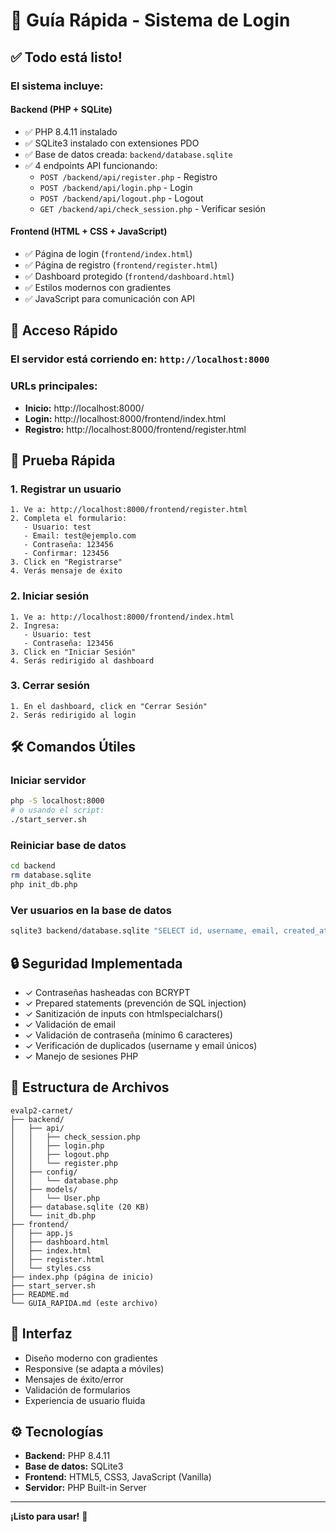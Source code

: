 # 🚀 Guía Rápida - Sistema de Login

## ✅ Todo está listo!

### El sistema incluye:

#### Backend (PHP + SQLite)
- ✅ PHP 8.4.11 instalado
- ✅ SQLite3 instalado con extensiones PDO
- ✅ Base de datos creada: `backend/database.sqlite`
- ✅ 4 endpoints API funcionando:
  - `POST /backend/api/register.php` - Registro
  - `POST /backend/api/login.php` - Login
  - `POST /backend/api/logout.php` - Logout
  - `GET /backend/api/check_session.php` - Verificar sesión

#### Frontend (HTML + CSS + JavaScript)
- ✅ Página de login (`frontend/index.html`)
- ✅ Página de registro (`frontend/register.html`)
- ✅ Dashboard protegido (`frontend/dashboard.html`)
- ✅ Estilos modernos con gradientes
- ✅ JavaScript para comunicación con API

## 🎯 Acceso Rápido

### El servidor está corriendo en: `http://localhost:8000`

### URLs principales:
- **Inicio:** http://localhost:8000/
- **Login:** http://localhost:8000/frontend/index.html
- **Registro:** http://localhost:8000/frontend/register.html

## 📝 Prueba Rápida

### 1. Registrar un usuario
```
1. Ve a: http://localhost:8000/frontend/register.html
2. Completa el formulario:
   - Usuario: test
   - Email: test@ejemplo.com
   - Contraseña: 123456
   - Confirmar: 123456
3. Click en "Registrarse"
4. Verás mensaje de éxito
```

### 2. Iniciar sesión
```
1. Ve a: http://localhost:8000/frontend/index.html
2. Ingresa:
   - Usuario: test
   - Contraseña: 123456
3. Click en "Iniciar Sesión"
4. Serás redirigido al dashboard
```

### 3. Cerrar sesión
```
1. En el dashboard, click en "Cerrar Sesión"
2. Serás redirigido al login
```

## 🛠️ Comandos Útiles

### Iniciar servidor
```bash
php -S localhost:8000
# o usando el script:
./start_server.sh
```

### Reiniciar base de datos
```bash
cd backend
rm database.sqlite
php init_db.php
```

### Ver usuarios en la base de datos
```bash
sqlite3 backend/database.sqlite "SELECT id, username, email, created_at FROM users;"
```

## 🔒 Seguridad Implementada

- ✓ Contraseñas hasheadas con BCRYPT
- ✓ Prepared statements (prevención de SQL injection)
- ✓ Sanitización de inputs con htmlspecialchars()
- ✓ Validación de email
- ✓ Validación de contraseña (mínimo 6 caracteres)
- ✓ Verificación de duplicados (username y email únicos)
- ✓ Manejo de sesiones PHP

## 📂 Estructura de Archivos

```
evalp2-carnet/
├── backend/
│   ├── api/
│   │   ├── check_session.php
│   │   ├── login.php
│   │   ├── logout.php
│   │   └── register.php
│   ├── config/
│   │   └── database.php
│   ├── models/
│   │   └── User.php
│   ├── database.sqlite (20 KB)
│   └── init_db.php
├── frontend/
│   ├── app.js
│   ├── dashboard.html
│   ├── index.html
│   ├── register.html
│   └── styles.css
├── index.php (página de inicio)
├── start_server.sh
├── README.md
└── GUIA_RAPIDA.md (este archivo)
```

## 🎨 Interfaz

- Diseño moderno con gradientes
- Responsive (se adapta a móviles)
- Mensajes de éxito/error
- Validación de formularios
- Experiencia de usuario fluida

## ⚙️ Tecnologías

- **Backend:** PHP 8.4.11
- **Base de datos:** SQLite3
- **Frontend:** HTML5, CSS3, JavaScript (Vanilla)
- **Servidor:** PHP Built-in Server

---

**¡Listo para usar!** 🎉
